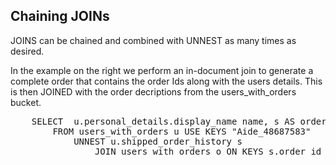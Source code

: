 ## Chaining JOINs

JOINS can be chained and combined with UNNEST as many times as desired. 

In the example on the right we perform an in-document join to generate a complete order that contains the order Ids along with the users details. This is then JOINED with the order decriptions from the users_with_orders bucket.

<pre id="example">
    SELECT  u.personal_details.display_name name, s AS order_no, o.product_details  
        FROM users_with_orders u USE KEYS "Aide_48687583" 
            UNNEST u.shipped_order_history s 
                JOIN users_with_orders o ON KEYS s.order_id
</pre>
